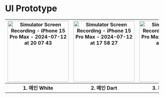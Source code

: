 #  UI Prototype

<img src="https://github.com/user-attachments/assets/5d685f5b-bdde-4887-b210-1a367d02a50a" alt="Simulator Screen Recording - iPhone 15 Pro Max - 2024-07-12 at 20 07 43" style="width: 200px;"> | <img src="https://github.com/user-attachments/assets/88c58652-ddf1-4f8a-8444-6fc967dca728" alt="Simulator Screen Recording - iPhone 15 Pro Max - 2024-07-12 at 17 58 27" style="width: 200px;"> | <img src="https://github.com/user-attachments/assets/e1bf3954-7eb5-49ca-bbae-48d0ce0afbcb" alt="Simulator Screen Recording - iPhone 15 Pro Max - 2024-07-12 at 19 58 14" style="width: 200px;"> 
:--------------:|:--------------:|:--------------:
**1. 메인 White** | **2. 메인 Dart** | **3. 패딩 디버깅 뷰** 


